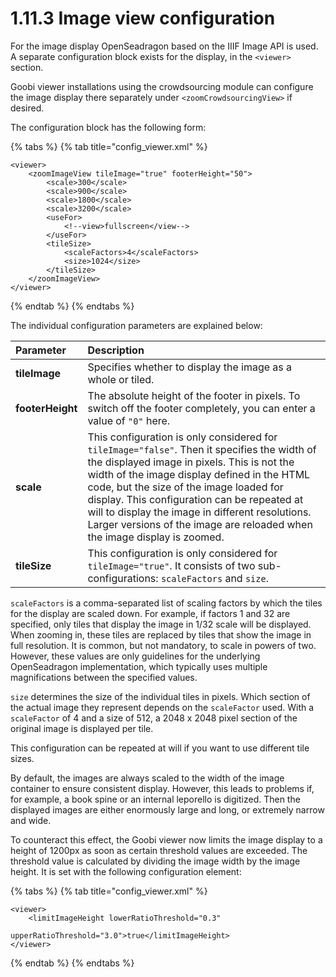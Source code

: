 # 1.11.3 Image view configuration

For the image display OpenSeadragon based on the IIIF Image API is used. A separate configuration block exists for the display, in the `<viewer>` section. 

Goobi viewer installations using the crowdsourcing module can configure the image display there separately under `<zoomCrowdsourcingView>` if desired.

The configuration block has the following form:

{% tabs %}
{% tab title="config\_viewer.xml" %}
```markup
<viewer>
    <zoomImageView tileImage="true" footerHeight="50">
        <scale>300</scale>
        <scale>900</scale>
        <scale>1800</scale>
        <scale>3200</scale>
        <useFor>
            <!--view>fullscreen</view-->
        </useFor>
        <tileSize>
            <scaleFactors>4</scaleFactors>
            <size>1024</size>
        </tileSize>
    </zoomImageView>
</viewer>
```
{% endtab %}
{% endtabs %}

The individual configuration parameters are explained below:

| **Parameter** | Description |
| :--- | :--- |
| **tileImage** | Specifies whether to display the image as a whole or tiled. |
| **footerHeight** | The absolute height of the footer in pixels. To switch off the footer completely, you can enter a value of `"0"` here. |
| **scale** | This configuration is only considered for `tileImage="false"`. Then it specifies the width of the displayed image in pixels. This is not the width of the image display defined in the HTML code, but the size of the image loaded for display. This configuration can be repeated at will to display the image in different resolutions. Larger versions of the image are reloaded when the image display is zoomed. |
| **tileSize** | This configuration is only considered for `tileImage="true"`. It consists of two sub-configurations: `scaleFactors` and `size`. |

`scaleFactors` is a comma-separated list of scaling factors by which the tiles for the display are scaled down. For example, if factors 1 and 32 are specified, only tiles that display the image in 1/32 scale will be displayed. When zooming in, these tiles are replaced by tiles that show the image in full resolution. It is common, but not mandatory, to scale in powers of two. However, these values are only guidelines for the underlying OpenSeadragon implementation, which typically uses multiple magnifications between the specified values. 

`size` determines the size of the individual tiles in pixels. Which section of the actual image they represent depends on the `scaleFactor` used. With a `scaleFactor` of 4 and a size of 512, a 2048 x 2048 pixel section of the original image is displayed per tile. 

This configuration can be repeated at will if you want to use different tile sizes.

By default, the images are always scaled to the width of the image container to ensure consistent display. However, this leads to problems if, for example, a book spine or an internal leporello is digitized. Then the displayed images are either enormously large and long, or extremely narrow and wide.

 To counteract this effect, the Goobi viewer now limits the image display to a height of 1200px as soon as certain threshold values are exceeded. The threshold value is calculated by dividing the image width by the image height. It is set with the following configuration element:

{% tabs %}
{% tab title="config\_viewer.xml" %}
```markup
<viewer>
    <limitImageHeight lowerRatioThreshold="0.3" 
                      upperRatioThreshold="3.0">true</limitImageHeight>
</viewer>
```
{% endtab %}
{% endtabs %}

